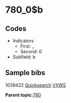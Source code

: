 # 780\_0$b

## Codes

-   Indicators
    -   First: \_
    -   Second: 0
-   Subfield: b

## Sample bibs

1038422 [Quicksearch](https://search.library.yale.edu/catalog/1038422) [VXWS](http://prodorbis.library.yale.edu:7014/vxws/GetHoldingsService?bibId=1038422)

**Parent topic:**[780](../../tags/780/780.md)

